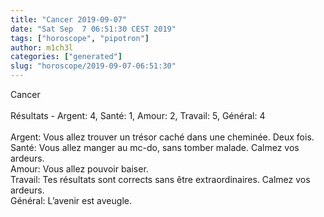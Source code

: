 ```yaml
---
title: "Cancer 2019-09-07"
date: "Sat Sep  7 06:51:30 CEST 2019"
tags: ["horoscope", "pipotron"]
author: m1ch3l
categories: ["generated"]
slug: "horoscope/2019-09-07-06:51:30"
---
```


Cancer<br>
<br>
Résultats - Argent: 4, Santé: 1, Amour: 2, Travail: 5, Général: 4<br>
<br>
Argent:  Vous allez trouver un trésor caché dans une cheminée. Deux fois.<br>
Santé:   Vous allez manger au mc-do, sans tomber malade. Calmez vos ardeurs.<br>
Amour:   Vous allez pouvoir baiser. <br>
Travail: Tes résultats sont corrects sans être extraordinaires. Calmez vos ardeurs.<br>
Général: L’avenir est aveugle.<br>
